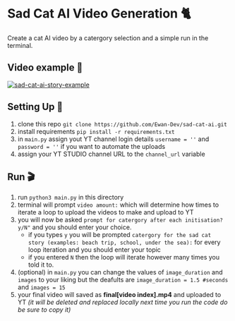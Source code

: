 # Sad Cat AI Video Generation 🐈
Create a cat AI video by a catergory selection and a simple run in the terminal.
## Video example 🎥
[![sad-cat-ai-story-example](https://img.youtube.com/vi/WmVRgN40P8o/0.jpg)](https://www.youtube.com/watch?v=WmVRgN40P8o)
## Setting Up 💾
1. clone this repo `git clone https://github.com/Ewan-Dev/sad-cat-ai.git`
2. install requirements `pip install -r requirements.txt`
3. in `main.py` assign yout YT channel login details `username = ''` and ` password = ''` if you want to automate the uploads
4. assign your YT STUDIO channel URL to the `channel_url` variable
## Run 🎬
1. run `python3 main.py` in this directory
2. terminal will prompt `video amount:` which will determine how times to iterate a loop to upload the videos to make and upload to YT 
3. you will now be asked `prompt for catergory after each initisation? y/N"` and you should enter your choice. 
    - if you types `y` you will be prompted `catergory for the sad cat story (examples: beach trip, school, under the sea):` for every loop iteration and you should enter your topic
    - if you entered `N` then the loop will iterate however many times you told it to.
4. (optional) in `main.py` you can change the values of `image_duration` and `images` to your liking but the deafults are `image_duration = 1.5 #seconds` and `images = 15`
4. your final video will saved as **final[video index].mp4** and uploaded to YT
*(it will be deleted and replaced locally next time you run the code do be sure to copy it)*